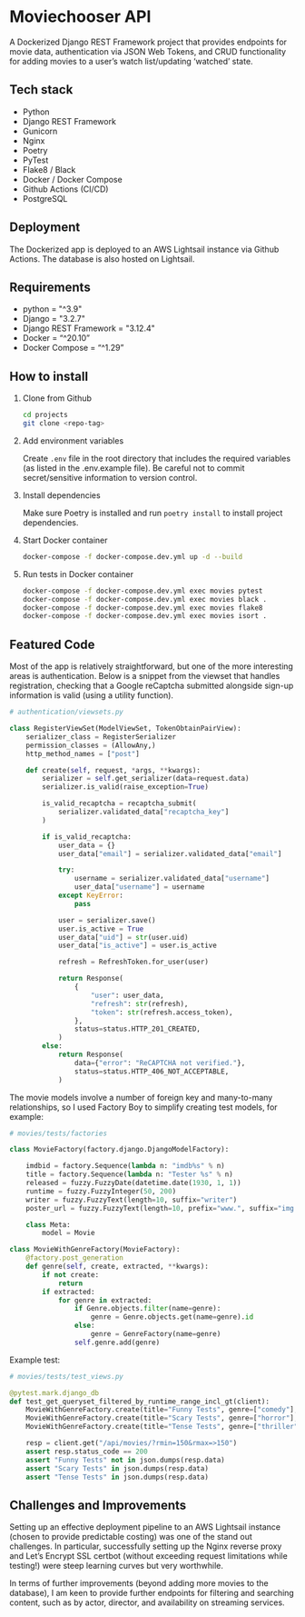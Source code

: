# Moviechooser API

A Dockerized Django REST Framework project that provides endpoints for movie data, authentication via JSON Web Tokens, and CRUD functionality for adding movies to a user’s watch list/updating ‘watched’ state.

## Tech stack

- Python
- Django REST Framework
- Gunicorn
- Nginx
- Poetry
- PyTest
- Flake8 / Black
- Docker / Docker Compose
- Github Actions (CI/CD)
- PostgreSQL

## Deployment

The Dockerized app is deployed to an AWS Lightsail instance via Github Actions. The database is also hosted on Lightsail.

## Requirements

- python = "^3.9"
- Django = "3.2.7"
- Django REST Framework = "3.12.4"
- Docker = “^20.10”
- Docker Compose = “^1.29”

## How to install

1. Clone from Github

   ```bash
   cd projects
   git clone <repo-tag>
   ```

2. Add environment variables

   Create `.env` file in the root directory that includes the required variables (as listed in the .env.example file). Be careful not to commit secret/sensitive information to version control.

3. Install dependencies

   Make sure Poetry is installed and run `poetry install` to install project dependencies.

4. Start Docker container

   ```bash
   docker-compose -f docker-compose.dev.yml up -d --build
   ```

5. Run tests in Docker container

   ```bash
   docker-compose -f docker-compose.dev.yml exec movies pytest
   docker-compose -f docker-compose.dev.yml exec movies black .
   docker-compose -f docker-compose.dev.yml exec movies flake8
   docker-compose -f docker-compose.dev.yml exec movies isort .
   ```

## Featured Code

Most of the app is relatively straightforward, but one of the more interesting areas is authentication. Below is a snippet from the viewset that handles registration, checking that a Google reCaptcha submitted alongside sign-up information is valid (using a utility function).

```python
# authentication/viewsets.py

class RegisterViewSet(ModelViewSet, TokenObtainPairView):
    serializer_class = RegisterSerializer
    permission_classes = (AllowAny,)
    http_method_names = ["post"]

    def create(self, request, *args, **kwargs):
        serializer = self.get_serializer(data=request.data)
        serializer.is_valid(raise_exception=True)

        is_valid_recaptcha = recaptcha_submit(
            serializer.validated_data["recaptcha_key"]
        )

        if is_valid_recaptcha:
            user_data = {}
            user_data["email"] = serializer.validated_data["email"]

            try:
                username = serializer.validated_data["username"]
                user_data["username"] = username
            except KeyError:
                pass

            user = serializer.save()
            user.is_active = True
            user_data["uid"] = str(user.uid)
            user_data["is_active"] = user.is_active

            refresh = RefreshToken.for_user(user)

            return Response(
                {
                    "user": user_data,
                    "refresh": str(refresh),
                    "token": str(refresh.access_token),
                },
                status=status.HTTP_201_CREATED,
            )
        else:
            return Response(
                data={"error": "ReCAPTCHA not verified."},
                status=status.HTTP_406_NOT_ACCEPTABLE,
            )
```

The movie models involve a number of foreign key and many-to-many relationships, so I used Factory Boy to simplify creating test models, for example:

```python
# movies/tests/factories

class MovieFactory(factory.django.DjangoModelFactory):

    imdbid = factory.Sequence(lambda n: "imdb%s" % n)
    title = factory.Sequence(lambda n: "Tester %s" % n)
    released = fuzzy.FuzzyDate(datetime.date(1930, 1, 1))
    runtime = fuzzy.FuzzyInteger(50, 200)
    writer = fuzzy.FuzzyText(length=10, suffix="writer")
    poster_url = fuzzy.FuzzyText(length=10, prefix="www.", suffix="img.jpg")

    class Meta:
        model = Movie

class MovieWithGenreFactory(MovieFactory):
    @factory.post_generation
    def genre(self, create, extracted, **kwargs):
        if not create:
            return
        if extracted:
            for genre in extracted:
                if Genre.objects.filter(name=genre):
                    genre = Genre.objects.get(name=genre).id
                else:
                    genre = GenreFactory(name=genre)
                self.genre.add(genre)
```

Example test:

```python
# movies/tests/test_views.py

@pytest.mark.django_db
def test_get_queryset_filtered_by_runtime_range_incl_gt(client):
    MovieWithGenreFactory.create(title="Funny Tests", genre=["comedy"], runtime=120)
    MovieWithGenreFactory.create(title="Scary Tests", genre=["horror"], runtime=150)
    MovieWithGenreFactory.create(title="Tense Tests", genre=["thriller"], runtime=240)

    resp = client.get("/api/movies/?rmin=150&rmax=>150")
    assert resp.status_code == 200
    assert "Funny Tests" not in json.dumps(resp.data)
    assert "Scary Tests" in json.dumps(resp.data)
    assert "Tense Tests" in json.dumps(resp.data)
```

## Challenges and Improvements

Setting up an effective deployment pipeline to an AWS Lightsail instance (chosen to provide predictable costing) was one of the stand out challenges. In particular, successfully setting up the Nginx reverse proxy and Let’s Encrypt SSL certbot (without exceeding request limitations while testing!) were steep learning curves but very worthwhile.

In terms of further improvements (beyond adding more movies to the database), I am keen to provide further endpoints for filtering and searching content, such as by actor, director, and availability on streaming services.
